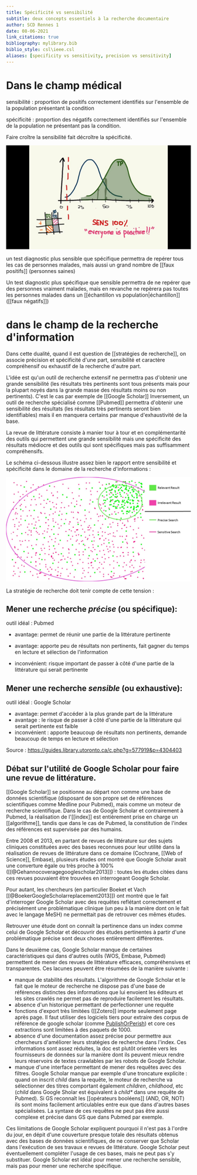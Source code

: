 ```yaml
---
title: Spécificité vs sensibilité
subtitle: deux concepts essentiels à la recherche documentaire
author: SCD Rennes 1
date: 08-06-2021
link_citations: true
bibliography: mylibrary.bib
biblio_style: csl\ieee.csl
aliases: [specificity vs sensitivity, precision vs sensitivity]
---
```


# Dans le champ médical

sensibilité : proportion de positifs correctement identifiés sur l'ensemble de la population présentant la condition

spécificité : proportion des négatifs correctement identifiés sur l'ensemble de la population ne présentant pas la condition.

Faire croître la sensibilité fait décroître la spécificité.

![100% de sensibilité = 0% de spécificité](images/sensitivity.jpg)

un test diagnostic plus sensible que spécifique permettra de repérer tous les cas de personnes malades, mais aussi un grand nombre de [[faux positifs]] (personnes saines)

Un test diagnostic plus spécifique que sensible permettra de ne repérer que des personnes vraiment malades, mais en revanche ne repèrera pas toutes les personnes malades dans un [[échantillon vs population|échantillon]] ([[faux négatifs]])

# dans le champ de la recherche d'information

Dans cette dualité, quand il est question de [[stratégies de recherche]], on associe précision et spécificité d'une part, sensibilité et caractère compréhensif ou exhaustif de la recherche d'autre part. 

L'idée est qu'un outil de recherche extensif ne permettra pas d'obtenir une grande sensibilité (les résultats très pertinents sont tous présents mais pour la plupart noyés dans la grande masse des résultats moins ou non pertinents). C'est le cas par exemple de [[Google Scholar]]
Inversement, un outil de recherche spécialisé comme [[Pubmed]] permettra d'obtenir une sensibilité des résultats (les résultats très pertinents seront bien identifiables) mais il en manquera certains par manque d'exhaustivité de la base. 

La revue de littérature consiste à manier tour à tour et en complémentarité des outils qui permettent une grande sensibilité mais une spécificité des résultats médiocre et des outils qui sont spécifiques mais pas suffisamment compréhensifs. 

Le schéma ci-dessous illustre assez bien le rapport entre sensibilité et spécificité dans le domaine de la recherche d'informations : 

![sensibilité vs précision](images/sensitivity_precision.jpg)

La stratégie de recherche doit tenir compte de cette tension : 

## Mener une recherche *précise* (ou spécifique):

outil idéal : Pubmed

-   avantage: permet de réunir une partie de la littérature pertinente
    
-   avantage: apporte peu de résultats non pertinents, fait gagner du temps en lecture et sélection de l'information
    
-   inconvénient: risque important de passer à côté d'une partie de la littérature qui serait pertinente
    

## Mener une recherche *sensible* (ou exhaustive): 

outil idéal : Google Scholar

-  avantage: permet d'accéder à la plus grande part de la littérature
- avantage : le risque de passer à côté d'une partie de la littérature qui serait pertinente est faible
-  inconvénient : apporte beaucoup de résultats non pertinents, demande beaucoup de temps en lecture et sélection

Source : https://guides.library.utoronto.ca/c.php?g=577919&p=4304403

## Débat sur l'utilité de Google Scholar pour faire une revue de littérature. 

[[Google Scholar]] se positionne au départ non comme une base de données scientifique (disposant de son propre set de références scientifiques comme Medline pour Pubmed), mais comme un moteur de recherche scientifique. 
Dans le cas de Google Scholar et contrairement à Pubmed, la réalisation de l'[[index]] est entièrement prise en charge un [[algorithme]], tandis que dans le cas de Pubmed, la constitution de l'index des références est supervisée par des humains.

Entre 2008 et 2013, en partant de revues de littérature sur des sujets cliniques constituées avec des bases reconnues pour leur utilité dans la réalisation de revues de littérature dans ce domaine (Cochrane, [[Web of Science]], Embase), plusieurs études ont montré que Google Scholar avait une converture égale ou très proche à 100% ([[@Gehannocoveragegooglescholar2013]]) : toutes les études citées dans ces revues pouvaient être trouvées en interrogeant Google Scholar. 

Pour autant, les chercheurs (en particulier Boeket et Vach [[@BoekerGoogleScholarreplacement2013]]) ont montré que le fait d'interroger Google Scholar avec des requêtes reflétant correctement et précisément une problématique clinique (un peu à la manière dont on le fait avec le langage MeSH) ne permettait pas de retrouver ces mêmes études. 

Retrouver une étude dont on connaît la pertinence dans un index comme celui de Google Scholar et découvrir des études pertinentes à partir d'une problématique précise sont deux choses entièrement différentes. 

Dans le deuxième cas, Google Scholar manque de certaines caractéristiques qui dans d'autres outils (WOS, Embase, Pubmed) permettent de mener des revues de littérature efficaces, compréhensives et transparentes. 
Ces lacunes peuvent être résumées de la manière suivante : 

- manque de stabilité des résultats. L'algorithme de Google Scholar et le fait que le moteur de recherche ne dispose pas d'une base de références distinctes des informations que lui envoient les éditeurs et les sites crawlés ne permet pas de reproduire facilement les résultats.
- absence d'un historique permettant de perfectionner une requête
- fonctions d'export très limitées ([[Zotero]] importe seulement page après page. Il faut utiliser des logiciels tiers pour extraire des corpus de référence de google scholar (comme [PublishOrPerish](https://harzing.com/resources/publish-or-perish)) et core ces extractions sont limitées à des paquets de 1000.
-  absence d'une documentation assez précise pour permettre aux chercheurs d'améliorer leurs stratégies de recherche dans l'index. Ces informations sont assez réduites, la doc est plutôt orientée vers les fournisseurs de données sur la manière dont ils peuvent mieux rendre leurs réservoirs de textes crawlables par les robots de Google Scholar.
- manque d'une interface permettant de mener des requêtes avec des filtres. Google Scholar manque par exemple d'une troncature explicite : quand on inscrit *child* dans la requête, le moteur de recherche va sélectionner des titres comportant également *children*, *childhood*, etc (*child* dans Google Sholar est équivalent à *child\** dans une requête de Pubmed). Si GS reconnaît les [[opérateurs booléens]] (AND, OR, NOT) ils sont moins facilement articulables entre eux que dans d'autres bases spécialisées. La syntaxe de ces requêtes ne peut pas être aussi complexe et précise dans GS que dans Pubmed par exemple. 

Ces liimitations de Google Scholar expliquent pourquoi il n'est pas à l'ordre du jour, en dépit d'une couverture presque totale des résultats obtenus avec des bases de données scientifiques, de ne conserver que Scholar dans l'exécution de ses travaux e revues de littérature. Google Scholar peut éventuellement compléter l'usage de ces bases, mais ne peut pas s'y substituer. Google Scholar est idéal pour mener une recherche sensible, mais pas pour mener une recherche spécifique.


